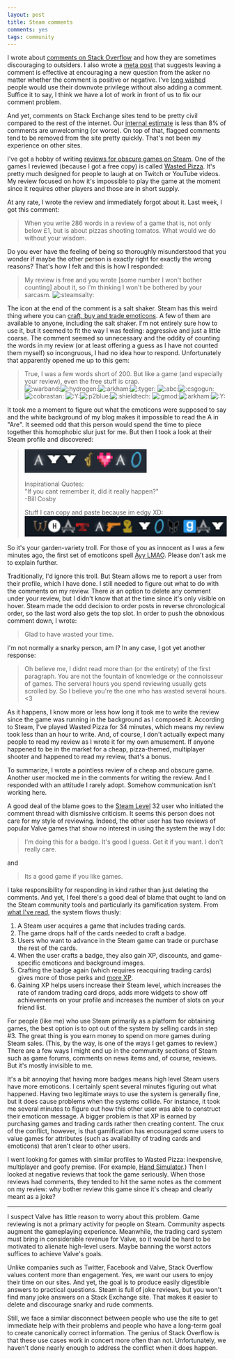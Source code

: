 ```yaml
---
layout: post
title: Steam comments
comments: yes
tags: community 
---
```


I wrote about
[comments on Stack Overflow](/2018/03/23/race_to_1k_6.html)
and how they are sometimes discouraging to outsiders. I also wrote a
[meta post](https://meta.stackexchange.com/q/311504/1438) that
suggests leaving a comment is effective at encouraging a new question
from the asker no matter whether the comment is positive or negative. I've
[long wished](https://jericson.github.io/2015/05/18/downvotes.html)
people would use their downvote privilege without also adding a
comment. Suffice it to say, I think we have a lot of work in front of
us to fix our comment problem.

And yet, comments on Stack Exchange sites tend to be pretty civil
compared to the rest of the internet. Our
[internal estimate](https://stackoverflow.blog/2018/07/10/welcome-wagon-classifying-comments-on-stack-overflow/)
is less than 8% of comments are unwelcoming (or worse). On top of
that, flagged comments tend to be removed from the site pretty
quickly. That's not been my experience on other sites.

I've got a hobby of writing
[reviews for obscure games on Steam](https://store.steampowered.com/curator/28557252-Fish-and-Loaves/#browse). One
of the games I reviewed (because I got a free copy) is called
[Wasted Pizza](https://store.steampowered.com/app/709820/Wasted_Pizza/). It's
pretty much designed for people to laugh at on Twitch or YouTube
videos. My review focused on how it's impossible to play the game at
the moment since it requires other players and those are in short
supply.

At any rate, I wrote the review and immediately forgot about it. Last
week, I got this comment:

> When you write 286 words in a review of a game that is, not only
> below £1, but is about pizzas shooting tomatos. What would we do
> without your wisdom.
 
Do you ever have the feeling of being so thoroughly misunderstood that
you wonder if maybe the other person is exactly right for exactly the
wrong reasons? That's how I felt and this is how I responded:

> My review is free and you wrote
> [some number I won't bother counting] about it, so I'm thinking I
> won't be bothered by your
> sarcasm. ![:steamsalty:](https://steamcommunity-a.akamaihd.net/economy/emoticon/steamsalty)

The icon at the end of the comment is a salt shaker. Steam has this
weird thing where you can
[craft, buy and trade emoticons](https://steamcommunity.com/tradingcards/faq). A
few of them are available to anyone, including the salt shaker. I'm
not entirely sure how to use it, but it seemed to fit the way I was
feeling: aggressive and just a little coarse. The comment seemed so
unnecessary and the oddity of counting the words in my review (or at
least offering a guess as I have not counted them myself) so
incongruous, I had no idea how to respond. Unfortunately that
apparently opened me up to this gem:

> True, I was a few words short of 200. But like a game (and
especially your review), even the free stuff is crap. <br> <img
src="https://steamcommunity-a.akamaihd.net/economy/emoticon/warband"
alt=":warband:" class="emoticon"><img
src="https://steamcommunity-a.akamaihd.net/economy/emoticon/hydrogen"
alt=":hydrogen:" class="emoticon"><img
src="https://steamcommunity-a.akamaihd.net/economy/emoticon/arkham"
alt=":arkham:" class="emoticon"><img
src="https://steamcommunity-a.akamaihd.net/economy/emoticon/tyger"
alt=":tyger:" class="emoticon"> <img
src="https://steamcommunity-a.akamaihd.net/economy/emoticon/abc"
alt=":abc:" class="emoticon"><img
src="https://steamcommunity-a.akamaihd.net/economy/emoticon/csgogun"
alt=":csgogun:" class="emoticon"><img
src="https://steamcommunity-a.akamaihd.net/economy/emoticon/cobrastan"
alt=":cobrastan:" class="emoticon"> <img
src="https://steamcommunity-a.akamaihd.net/economy/emoticon/Y"
alt=":Y:" class="emoticon"><img
src="https://steamcommunity-a.akamaihd.net/economy/emoticon/p2blue"
alt=":p2blue:" class="emoticon"><img
src="https://steamcommunity-a.akamaihd.net/economy/emoticon/shieldtech"
alt=":shieldtech:" class="emoticon"> <img
src="https://steamcommunity-a.akamaihd.net/economy/emoticon/gmod"
alt=":gmod:" class="emoticon"><img
src="https://steamcommunity-a.akamaihd.net/economy/emoticon/arkham"
alt=":arkham:" class="emoticon"><img
src="https://steamcommunity-a.akamaihd.net/economy/emoticon/Y"
alt=":Y:" class="emoticon">

It took me a moment to figure out what the emoticons were supposed to
say and the white background of my blog makes it impossible to read
the A in "Are". It seemed odd that this person would spend the time to
piece together this homophobic slur just for me. But then I took a
look at their Steam profile and discovered:

<!-- Doesn't work well on my blog.

<div class="profile_summary_modal"><img
> src="https://steamcommunity-a.akamaihd.net/economy/emoticon/abc"
> alt=":abc:" class="emoticon"><img
> src="https://steamcommunity-a.akamaihd.net/economy/emoticon/Y"
> alt=":Y:" class="emoticon"><img
> src="https://steamcommunity-a.akamaihd.net/economy/emoticon/Y"
> alt=":Y:" class="emoticon"> <img
> src="https://steamcommunity-a.akamaihd.net/economy/emoticon/sax"
> alt=":sax:" class="emoticon"><img
> src="https://steamcommunity-a.akamaihd.net/economy/emoticon/8bitheart"
> alt=":8bitheart:" class="emoticon"><img
> src="https://steamcommunity-a.akamaihd.net/economy/emoticon/abc"
> alt=":abc:" class="emoticon"><img
> src="https://steamcommunity-a.akamaihd.net/economy/emoticon/p2blue"
> alt=":p2blue:" class="emoticon"><br>
-->

> ![:abc::Y::Y: :sax::8bitheart::abc::p2blue:](/images/steam_emoticons.png)
>
> Inspirational Quotes:  
> "If you cant remember it, did it really happen?"  
> -Bill Cosby  
>
> Stuff I can copy and paste because im edgy XD:
> ![:warband::hydrogen::arkham::tyger: :abc::csgogun::cobrastan: :Y::p2blue::shieldtech: :gmod::arkham::Y:](/images/steam_slur.png)

So it's your garden-variety troll. For those of you as innocent as I
was a few minutes ago, the first set of emoticons spell
[Ayy LMAO](https://knowyourmeme.com/memes/ayy-lmao). Please don't ask
me to explain further.

Traditionally, I'd ignore this troll. But Steam allows me to report a
user from their profile, which I have done. I still needed to figure
out what to do with the comments on my review. There _is_ an option to
delete any comment under your review, but I didn't know that at the
time since it's only visible on hover. Steam made the odd decision to
order posts in reverse chronological order, so the last word also gets
the top slot. In order to push the obnoxious comment down, I wrote:


> Glad to have wasted your time.

I'm not normally a snarky person, am I? In any case, I got yet another
response:

> Oh believe me, I didnt read more than (or the entirety) of the first
> paragraph. You are not the fountain of knowledge or the connoisseur
> of games. The serveral hours you spend reviewing usually gets
> scrolled by. So I believe you're the one who has wasted several
> hours. <3


As it happens, I know more or less how long it took me to write the
review since the game was running in the background as I composed
it. According to Steam, I've played Wasted Pizza for 34 minutes, which
means my review took less than an hour to write. And, of course, I
don't actually expect many people to read my review as I wrote it for
my own amusement. If anyone happened to be in the market for a cheap,
pizza-themed, multiplayer shooter and happened to read my review,
that's a bonus.

To summarize, I wrote a pointless review of a cheap and obscure
game. Another user mocked me in the comments for writing the
review. And I responded with an attitude I rarely adopt. Somehow communication isn't working here.

A good deal of the blame goes to the
[Steam Level](https://gaming.stackexchange.com/questions/120847/what-do-steam-profile-levels-do)
32 user who initiated the comment thread with dismissive
criticism. It seems this person does not care for my style of
reviewing. Indeed, the other user has two reviews of popular Valve
games that show no interest in using the system the way I do:

> I'm doing this for a badge. It's good I guess. Get it if you want. I
> don't really care.

and

> Its a good game if you like games.

I take responsibility for responding in kind rather than just deleting
the comments. And yet, I feel there's a good deal of blame that ought
to land on the Steam community tools and particularly its gamification
system. From
[what I've read](https://www.quora.com/Why-do-people-buy-Steam-Trading-Cards),
the system flows thusly:

1. A Steam user acquires a game that includes trading cards.
2. The game drops half of the cards needed to craft a badge.
3. Users who want to advance in the Steam game can trade or purchase
   the rest of the cards.
4. When the user crafts a badge, they also gain XP, discounts, and
   game-specific emoticons and background images.
5. Crafting the badge again (which requires reacquiring trading cards)
   gives more of those perks and
   [more XP](https://www.rockpapershotgun.com/2015/06/05/steam-trading-cards-a-tale-of-confusion-self-loathing/).
6. Gaining XP helps users increase their Steam level, which increases
   the rate of random trading card drops, adds more widgets to show
   off achievements on your profile and increases the
   number of slots on your friend list.

For people (like me) who use Steam primarily as a platform for
obtaining games, the best option is to opt out of the system by
selling cards in step #3. The great thing is you earn money to spend
on more games during Steam sales. (This, by the way, is one of the
ways I get games to review.) There are a few ways I might end up in
the community sections of Steam such as game forums, comments on news
items and, of course, reviews. But it's mostly invisible to me.

It's a bit annoying that having more badges means high level Steam
users have more emoticons. I certainly spent several minutes figuring
out what happened.  Having two legitimate ways to use the system is
generally fine, but it does cause problems when the systems
collide. For instance, it took me several minutes to figure out how
this other user was able to construct their emoticon message. A bigger
problem is that XP is earned by purchasing games and trading cards
rather then creating content. The crux of the conflict, however, is
that gamification has encouraged some users to value games for
attributes (such as availability of trading cards and emoticons) that
aren't clear to other users.

I went looking for games with similar profiles to Wasted Pizza:
inexpensive, multiplayer and goofy premise. (For example,
[Hand Simulator](https://steamcommunity.com/app/657200/negativereviews/?browsefilter=toprated&snr=1_5_reviews_).)
Then I looked at negative reviews that took the game seriously. When
those reviews had comments, they tended to hit the same notes as the
comment on my review: why bother review this game since it's cheap and
clearly meant as a joke?

---

I suspect Valve has little reason to worry about this problem. Game
reviewing is not a primary activity for people on Steam. Community
aspects augment the gameplaying experience. Meanwhile, the trading
card system must bring in considerable revenue for Valve, so it would
be hard to be motivated to alienate high-level users. Maybe banning
the worst actors suffices to achieve Valve's goals.

Unlike companies such as Twitter, Facebook and Valve, Stack Overflow
values content more than engagement. Yes, we want our users to enjoy
their time on our sites. And yet, the goal is to produce easily
digestible answers to practical questions. Steam is full of joke
reviews, but you won't find many joke answers on a Stack Exchange
site. That makes it easier to delete and discourage snarky and rude
comments.

Still, we face a similar disconnect between people who use the site to
get immediate help with their problems and people who have a long-term
goal to create canonically correct information. The genius of Stack
Overflow is that these use cases work in concert more often than
not. Unfortunately, we haven't done nearly enough to address the
conflict when it does happen.
